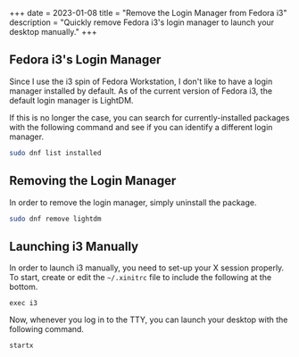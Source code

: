 +++
date = 2023-01-08
title = "Remove the Login Manager from Fedora i3"
description = "Quickly remove Fedora i3's login manager to launch your desktop manually."
+++

## Fedora i3's Login Manager

Since I use the i3 spin of Fedora Workstation, I don't like to have a login 
manager installed by default. As of the current version of Fedora i3, the 
default login manager is LightDM.

If this is no longer the case, you can search for currently-installed packages 
with the following command and see if you can identify a different login 
manager.

```sh
sudo dnf list installed
```

## Removing the Login Manager

In order to remove the login manager, simply uninstall the package.

```sh
sudo dnf remove lightdm
```

## Launching i3 Manually

In order to launch i3 manually, you need to set-up your X session properly. To 
start, create or edit the `~/.xinitrc` file to include the following at the 
bottom.

```config
exec i3
```

Now, whenever you log in to the TTY, you can launch your desktop with the 
following command.

```sh
startx
```
